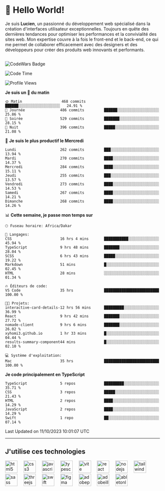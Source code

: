 # 👋 Hello World!

Je suis **Lucien**, un passionné du développement web spécialisé dans la création d'interfaces utilisateur exceptionnelles. Toujours en quête des dernières tendances pour optimiser les performances et la convivialité des sites web. Mon expertise couvre à la fois le front-end et le back-end, ce qui me permet de collaborer efficacement avec des designers et des développeurs pour créer des produits web innovants et performants.

##

![CodeWars Badge](https://www.codewars.com/users/xyhomi3/badges/small)

<!--START_SECTION:waka-->
![Code Time](http://img.shields.io/badge/Code%20Time-102%20hrs%2056%20mins-blue)

![Profile Views](http://img.shields.io/badge/Vues%20du%20profil-31-blue)

**Je suis un 🐤 du matin** 

```text
🌞 Matin                  468 commits         ██████░░░░░░░░░░░░░░░░░░░   24.91 % 
🌆 Journée                486 commits         ██████░░░░░░░░░░░░░░░░░░░   25.86 % 
🌃 Soirée                 529 commits         ███████░░░░░░░░░░░░░░░░░░   28.15 % 
🌙 Nuit                   396 commits         █████░░░░░░░░░░░░░░░░░░░░   21.08 % 
```
📅 **Je suis le plus productif le Mercredi** 

```text
Lundi                    262 commits         ███░░░░░░░░░░░░░░░░░░░░░░   13.94 % 
Mardi                    270 commits         ████░░░░░░░░░░░░░░░░░░░░░   14.37 % 
Mercredi                 284 commits         ████░░░░░░░░░░░░░░░░░░░░░   15.11 % 
Jeudi                    255 commits         ███░░░░░░░░░░░░░░░░░░░░░░   13.57 % 
Vendredi                 273 commits         ████░░░░░░░░░░░░░░░░░░░░░   14.53 % 
Samedi                   267 commits         ████░░░░░░░░░░░░░░░░░░░░░   14.21 % 
Dimanche                 268 commits         ████░░░░░░░░░░░░░░░░░░░░░   14.26 % 
```


📊 **Cette semaine, je passe mon temps sur** 

```text
🕑︎ Fuseau horaire: Africa/Dakar

💬 Langages: 
CSS                      16 hrs 4 mins       ███████████░░░░░░░░░░░░░░   45.94 % 
TypeScript               9 hrs 48 mins       ███████░░░░░░░░░░░░░░░░░░   28.04 % 
SCSS                     6 hrs 43 mins       █████░░░░░░░░░░░░░░░░░░░░   19.22 % 
Markdown                 51 mins             █░░░░░░░░░░░░░░░░░░░░░░░░   02.45 % 
HTML                     28 mins             ░░░░░░░░░░░░░░░░░░░░░░░░░   01.34 % 

🔥 Éditeurs de code: 
VS Code                  35 hrs              █████████████████████████   100.00 % 

🐱‍💻 Projets: 
interactive-card-details-12 hrs 56 mins      █████████░░░░░░░░░░░░░░░░   36.99 % 
React                    9 hrs 42 mins       ███████░░░░░░░░░░░░░░░░░░   27.72 % 
nomade-client            9 hrs 6 mins        ███████░░░░░░░░░░░░░░░░░░   26.02 % 
xyhomi3.github.io        1 hr 33 mins        █░░░░░░░░░░░░░░░░░░░░░░░░   04.44 % 
results-summary-component44 mins             █░░░░░░░░░░░░░░░░░░░░░░░░   02.10 % 

💻 Système d'exploitation: 
Mac                      35 hrs              █████████████████████████   100.00 % 
```

**Je code principalement en TypeScript** 

```text
TypeScript               5 repos             █████████░░░░░░░░░░░░░░░░   35.71 % 
CSS                      3 repos             █████░░░░░░░░░░░░░░░░░░░░   21.43 % 
HTML                     2 repos             ████░░░░░░░░░░░░░░░░░░░░░   14.29 % 
JavaScript               2 repos             ████░░░░░░░░░░░░░░░░░░░░░   14.29 % 
Swift                    1 repo              ██░░░░░░░░░░░░░░░░░░░░░░░   07.14 % 
```




 Last Updated on 11/10/2023 10:01:07 UTC
<!--END_SECTION:waka-->
---

## J'utilise ces technologies

<div align="left">
  <img src="https://skillicons.dev/icons?i=html" height="40" alt="html5 logo"  />
  <img width="12" />
  <img src="https://skillicons.dev/icons?i=css" height="40" alt="css3 logo"  />
  <img width="12" />
  <img src="https://skillicons.dev/icons?i=js" height="40" alt="javascript logo"  />
  <img width="12" />
  <img src="https://skillicons.dev/icons?i=ts" height="40" alt="typescript logo"  />
  <img width="12" />
  <img src="https://skillicons.dev/icons?i=vite" height="40" alt="vite logo"  />
  <img width="12" />
  <img src="https://skillicons.dev/icons?i=react" height="40" alt="react logo"  />
  <img width="12" />
  <img src="https://cdn.jsdelivr.net/gh/devicons/devicon/icons/nodejs/nodejs-original.svg" height="40" alt="nodejs logo"  />
  <img width="12" />
  <img src="https://skillicons.dev/icons?i=tailwind" height="40" alt="tailwindcss logo"  />
  <img width="12" />
  <img src="https://skillicons.dev/icons?i=sass" height="40" alt="sass logo"  />
  <img width="12" />
  <img src="https://skillicons.dev/icons?i=threejs" height="40" alt="threejs logo"  />
  <img width="12" />
  <img src="https://skillicons.dev/icons?i=swift" height="40" alt="swift logo"  />
  <img width="12" />
  <img src="https://skillicons.dev/icons?i=figma" height="40" alt="figma logo"  />
  <img width="12" />
  <img src="https://skillicons.dev/icons?i=ps" height="40" alt="adobephotoshop logo"  />
  <img width="12" />
  <img src="https://skillicons.dev/icons?i=ai" height="40" alt="adobeillustrator logo"  />
  <img width="12" />
  <img src="https://skillicons.dev/icons?i=ableton" height="40" alt="abletonlive logo"  />
</div>



